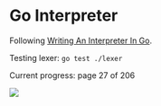 # Go Interpreter

Following [Writing An Interpreter In Go](https://interpreterbook.com/).

Testing lexer: `go test ./lexer`

Current progress: page 27 of 206

![](https://geps.dev/progress/13)